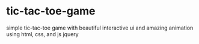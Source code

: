 # tic-tac-toe-game
simple tic-tac-toe game with beautiful interactive ui and amazing animation using html, css, and js jquery
